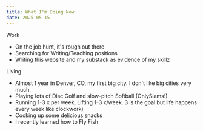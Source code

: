 ```yaml
---
title: What I'm Doing Now
date: 2025-05-15
---
```


Work
- On the job hunt, it's rough out there
- Searching for Writing/Teaching positions
- Writing this website and my substack as evidence of my skillz

Living
- Almost 1 year in Denver, CO, my first big city. I don't like big cities very much.
- Playing lots of Disc Golf and slow-pitch Softball (OnlySlams!)
- Running 1-3 x per week, Lifting 1-3 x/week. 3 is the goal but life happens every week like clockwork)
- Cooking up some delicious snacks
- I recently learned how to Fly Fish